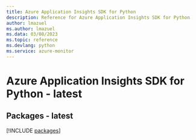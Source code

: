 ```yaml
---
title: Azure Application Insights SDK for Python
description: Reference for Azure Application Insights SDK for Python
author: lmazuel
ms.author: lmazuel
ms.data: 03/08/2023
ms.topic: reference
ms.devlang: python
ms.service: azure-monitor
---
```

# Azure Application Insights SDK for Python - latest
## Packages - latest
[!INCLUDE [packages](application-insights-index.md)]